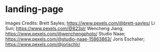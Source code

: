 # landing-page

Images Credits:
Brett Sayles; https://www.pexels.com/@brett-sayles/
Li Sun; https://www.pexels.com/@823sl/
Wencheng Jiang; https://www.pexels.com/@wenchengphoto/
Studio Naae; https://www.pexels.com/@studio-naae-15863863/
Joris Eschalier; https://www.pexels.com/@jorischlr/

